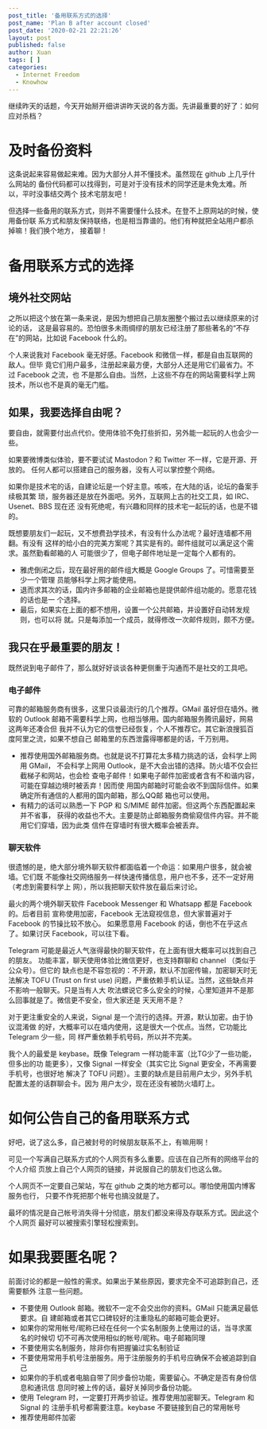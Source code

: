 ```yaml
---
post_title: '备用联系方式的选择'
post_name: 'Plan B after account closed'
post_date: '2020-02-21 22:21:26'
layout: post
published: false
author: Xuan
tags: [ ]
categories:
  - Internet Freedom
  - Knowhow
---
```


继续昨天的话题，今天开始掰开细讲讲昨天说的各方面。先讲最重要的好了：如何应对杀档？

# 及时备份资料

这条说起来容易做起来难。因为大部分人并不懂技术。虽然现在 github 上几乎什么网站的
备份代码都可以找得到，可是对于没有技术的同学还是未免太难。所以，平时没事结交两个
技术宅朋友吧！

但选择一些备用的联系方式，则并不需要懂什么技术。在登不上原网站的时候，使用备份联
系方式和朋友保持联络，也是相当靠谱的。他们有种就把全站用户都杀掉嘛！我们换个地方，
接着聊！

# 备用联系方式的选择

## 境外社交网站

之所以把这个放在第一条来说，是因为想把自己朋友圈整个搬过去以继续原来的讨论的话，
这是最容易的。恐怕很多未雨绸缪的朋友已经注册了那些著名的“不存在”的网站，比如说
Facebook 什么的。

个人来说我对 Facebook 毫无好感。Facebook 和微信一样，都是自由互联网的敌人。但毕
竟它们用户最多，注册起来最方便，大部分人还是用它们最省力。不过 Facebook 之流，也
不是那么自由。当然，上这些不存在的网站需要科学上网技术，所以也不是真的毫无门槛。

## 如果，我要选择自由呢？

要自由，就需要付出点代价。使用体验不免打些折扣，另外能一起玩的人也会少一些。

如果要微博类似体验，要不要试试 Mastodon？和 Twitter 不一样，它是开源、开放的。
任何人都可以搭建自己的服务器，没有人可以掌控整个网络。

如果你是技术宅的话，自建论坛是一个好主意。咳咳，在大陆的话，论坛的备案手续极其繁
琐，服务器还是放在外面吧。另外，互联网上古的社交工具，如 IRC、Usenet、BBS 现在还
没有死绝呢，有兴趣和同样的技术宅一起玩的话，也是不错的。

既想要朋友们一起玩，又不想费劲学技术，有没有什么办法呢？最好连墙都不用翻。有没有
这样的给小白的完美方案呢？其实是有的。邮件组就可以满足这个需求。虽然勤看邮箱的人
可能很少了，但电子邮件地址是一定每个人都有的。

- 雅虎倒闭之后，现在最好用的邮件组大概是 Google Groups 了。可惜需要至少一个管理
  员能够科学上网才能使用。
- 退而求其次的话，国内许多邮箱的企业邮箱也是提供邮件组功能的。愿意花钱的话也是一
  个选择。
- 最后，如果实在上面的都不想用，设置一个公共邮箱，并设置好自动转发规则，也可以将
  就。只是每添加一个成员，就得修改一次邮件规则，颇不方便。

## 我只在乎最重要的朋友！

既然说到电子邮件了，那么就好好谈谈各种更侧重于沟通而不是社交的工具吧。

### 电子邮件

可靠的邮箱服务商有很多，这里只谈最流行的几个推荐。GMail 虽好但在墙外。微软的
Outlook 邮箱不需要科学上网，也相当够用。国内邮箱服务腾讯最好，网易这两年还凑合但
我并不认为它的信誉已经恢复，个人不推荐它。其它新浪搜狐百度阿里之流，如果不想自己
邮箱里的东西泄露得哪都是的话，千万别用。

- 推荐使用国外邮箱服务商。也就是说不打算花太多精力挑选的话，会科学上网用 GMail，
  不会科学上网用 Outlook，是不大会出错的选择。防火墙不仅会拦截梯子和网站，也会检
  查电子邮件！如果电子邮件加密或者含有不和谐内容，可能在穿越边境时被丢弃！因而使
  用国内邮箱时可能会收不到国际信件。如果确定所有通信的人都用的国内邮箱，那么QQ邮
  箱也可以使用。
- 有精力的话可以熟悉一下 PGP 和 S/MIME 邮件加密。但这两个东西配置起来并不省事，
  获得的收益也不大。主要是防止邮箱服务商偷窥信件内容。并不能用它们穿墙，因为此类
  信件在穿墙时有很大概率会被丢弃。
  
### 聊天软件

很遗憾的是，绝大部分境外聊天软件都面临着一个命运：如果用户很多，就会被墙。它们既
不能像社交网络服务一样快速传播信息，用户也不多，还不一定好用（考虑到需要科学上
网），所以我把聊天软件放在最后来讨论。

最火的两个境外聊天软件 Facebook Messenger 和 Whatsapp 都是 Facebook 的。后者目前
宣称使用加密，Facebook 无法窥视信息，但大家普遍对于 Facebook 的节操比较不放心。
如果愿意用 Facebook 的话，倒也不在乎这点了。如果讨厌 Facebook，可以往下看。

Telegram 可能是最近人气涨得最快的聊天软件，在上面有很大概率可以找到自己的朋友。
功能丰富，聊天使用体验比微信更好，也支持群聊和 channel （类似于公众号）。但它的
缺点也是不容忽视的：不开源，默认不加密传输，加密聊天时无法解决 TOFU (Trust on
first use) 问题，严重依赖手机认证。当然，这些缺点并不影响一般聊天。只是当有人大
吹法螺说它多么安全的时候，心里知道并不是那么回事就是了。微信更不安全，但大家还是
天天用不是？

对于更注重安全的人来说，Signal 是一个流行的选择。开源，默认加密。由于协议混淆做
的好，大概率可以在墙内使用，这是很大一个优点。当然，它功能比 Telegram 少一些，同
样严重依赖手机号码，所以并不完美。

我个人的最爱是 keybase。既像 Telegram 一样功能丰富（比TG少了一些功能，但多出的功
能更多），又像 Signal 一样安全（其实它比 Signal 更安全，不再需要手机号，也很好地
解决了 TOFU 问题）。主要的缺点是目前用户太少，另外手机配置太差的话群聊会卡。因为
用户太少，现在还没有被防火墙盯上。

# 如何公告自己的备用联系方式

好吧，说了这么多，自己被封号的时候朋友联系不上，有嘛用啊！

可见一个写满自己联系方式的个人网页有多么重要。应该在自己所有的网络平台的个人介绍
页放上自己个人网页的链接，并说服自己的朋友们也这么做。

个人网页不一定要自己架站，写在 github 之类的地方都可以。哪怕使用国内博客服务也行，
只要不作死把那个帐号也搞没就是了。

最坏的情况是自己帐号消失得十分彻底，朋友们都没来得及存联系方式。因此这个个人网页
最好可以被搜索引擎轻松搜索到。

# 如果我要匿名呢？

前面讨论的都是一般性的需求。如果出于某些原因，要求完全不可追踪到自己，还需要额外
注意一些问题。

- 不要使用 Outlook 邮箱。微软不一定不会交出你的资料。GMail 只能满足最低要求。自
  建邮箱或者其它口碑较好的注重隐私的邮箱可能会更好。
- 如果你的常用帐号/昵称已经在任何一个实名制服务上使用过的话，当寻求匿名的时候切
  切不可再次使用相似的帐号/昵称。电子邮箱同理
- 不要使用实名制服务，除非你有把握骗过实名制验证
- 不要使用常用手机号注册服务。用于注册服务的手机号应确保不会被追踪到自己
- 如果你的手机或者电脑自带了同步备份功能，需要留心。不确定是否有身份信息和通讯信
  息同时被上传的话，最好关掉同步备份功能。
- 使用 Telegram 时，一定要打开两步验证。推荐使用加密聊天。Telegram 和 Signal 的
  注册手机号都需要注意。keybase 不要链接到自己的常用帐号
- 推荐使用邮件加密
